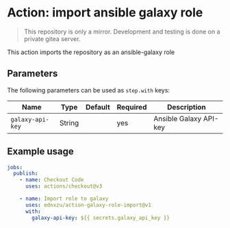 # Action: import ansible galaxy role
> This repository is only a mirror. Development and testing is done on a private gitea server.

This action imports the repository as an ansible-galaxy role

## Parameters

The following parameters can be used as `step.with` keys:

| Name             | Type   | Default | Required |Description            |
| ---------------- | ------ | ------- |--------- |---------------------- |
| `galaxy-api-key` | String |         | yes      |Ansible Galaxy API-key |

## Example usage

```yaml
jobs:
  publish:
    - name: Checkout Code
      uses: actions/checkout@v3

    - name: Import role to galaxy
      uses: ednxzu/action-galaxy-role-import@v1
      with:
        galaxy-api-key: ${{ secrets.galaxy_api_key }}
```